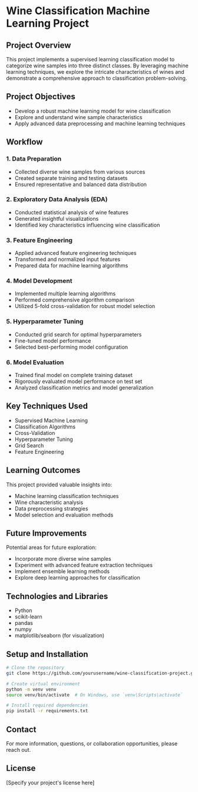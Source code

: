 # Wine Classification Machine Learning Project

## Project Overview

This project implements a supervised learning classification model to categorize wine samples into three distinct classes. By leveraging machine learning techniques, we explore the intricate characteristics of wines and demonstrate a comprehensive approach to classification problem-solving.

## Project Objectives

- Develop a robust machine learning model for wine classification
- Explore and understand wine sample characteristics
- Apply advanced data preprocessing and machine learning techniques

## Workflow

### 1. Data Preparation
- Collected diverse wine samples from various sources
- Created separate training and testing datasets
- Ensured representative and balanced data distribution

### 2. Exploratory Data Analysis (EDA)
- Conducted statistical analysis of wine features
- Generated insightful visualizations
- Identified key characteristics influencing wine classification

### 3. Feature Engineering
- Applied advanced feature engineering techniques
- Transformed and normalized input features
- Prepared data for machine learning algorithms

### 4. Model Development
- Implemented multiple learning algorithms
- Performed comprehensive algorithm comparison
- Utilized 5-fold cross-validation for robust model selection

### 5. Hyperparameter Tuning
- Conducted grid search for optimal hyperparameters
- Fine-tuned model performance
- Selected best-performing model configuration

### 6. Model Evaluation
- Trained final model on complete training dataset
- Rigorously evaluated model performance on test set
- Analyzed classification metrics and model generalization

## Key Techniques Used

- Supervised Machine Learning
- Classification Algorithms
- Cross-Validation
- Hyperparameter Tuning
- Grid Search
- Feature Engineering

## Learning Outcomes

This project provided valuable insights into:
- Machine learning classification techniques
- Wine characteristic analysis
- Data preprocessing strategies
- Model selection and evaluation methods

## Future Improvements

Potential areas for future exploration:
- Incorporate more diverse wine samples
- Experiment with advanced feature extraction techniques
- Implement ensemble learning methods
- Explore deep learning approaches for classification

## Technologies and Libraries

- Python
- scikit-learn
- pandas
- numpy
- matplotlib/seaborn (for visualization)

## Setup and Installation

```bash
# Clone the repository
git clone https://github.com/yourusername/wine-classification-project.git

# Create virtual environment
python -m venv venv
source venv/bin/activate  # On Windows, use `venv\Scripts\activate`

# Install required dependencies
pip install -r requirements.txt
```

## Contact

For more information, questions, or collaboration opportunities, please reach out.

## License

[Specify your project's license here]
